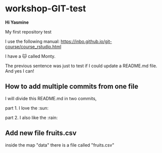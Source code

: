 # workshop-GIT-test

<B> Hi Yasmine </B>

My first repository test

I use the following manual:
https://inbo.github.io/git-course/course_rstudio.html 

I have a :cat: called Monty.

The previous sentence was just to test if I could update a README.md file.
And yes I can!

## How to add multiple commits from one file

I will divide this README.md in two commits,

part 1. I love the :sun:

part 2. I also like the :rain:

## Add new file fruits.csv

inside the map "data" there is a file called "fruits.csv"
